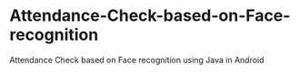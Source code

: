 # Attendance-Check-based-on-Face-recognition
Attendance Check based on Face recognition using Java in Android
